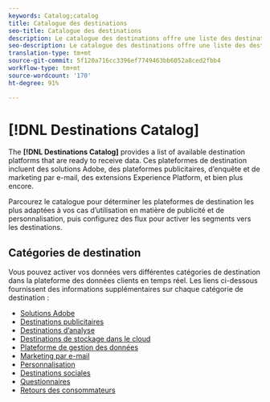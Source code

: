 ```yaml
---
keywords: Catalog;catalog
title: Catalogue des destinations
seo-title: Catalogue des destinations
description: Le catalogue des destinations offre une liste des destinations disponibles et prêtes à recevoir des données. Ces destinations incluent des solutions Adobe, des plateformes publicitaires, d’enquête et de marketing par e-mail, et bien plus encore.
seo-description: Le catalogue des destinations offre une liste des destinations disponibles et prêtes à recevoir des données. Ces destinations incluent des solutions Adobe, des plateformes publicitaires, d’enquête et de marketing par e-mail, et bien plus encore.
translation-type: tm+mt
source-git-commit: 5f120a716cc3396ef7749463bb6052a8ced2fbb4
workflow-type: tm+mt
source-wordcount: '170'
ht-degree: 91%

---
```



# [!DNL Destinations Catalog]

The **[!DNL Destinations Catalog]** provides a list of available destination platforms that are ready to receive data. Ces plateformes de destination incluent des solutions Adobe, des plateformes publicitaires, d’enquête et de marketing par e-mail, des extensions Experience Platform, et bien plus encore.

Parcourez le catalogue pour déterminer les plateformes de destination les plus adaptées à vos cas d’utilisation en matière de publicité et de personnalisation, puis configurez des flux pour activer les segments vers les destinations.

## Catégories de destination

Vous pouvez activer vos données vers différentes catégories de destination dans la plateforme des données clients en temps réel. Les liens ci-dessous fournissent des informations supplémentaires sur chaque catégorie de destination :

- [Solutions Adobe](./adobe/overview.md)
- [Destinations publicitaires](./advertising/overview.md)
- [Destinations d’analyse](./analytics/overview.md)
- [Destinations de stockage dans le cloud](./cloud-storage/overview.md)
- [Plateforme de gestion des données](./data-management/overview.md)
- [Marketing par e-mail](./email-marketing/overview.md)
- [Personnalisation](./personalization/overview.md)
- [Destinations sociales](./social/overview.md)
- [Questionnaires](./survey/overview.md)
- [Retours des consommateurs](./voice/overview.md)